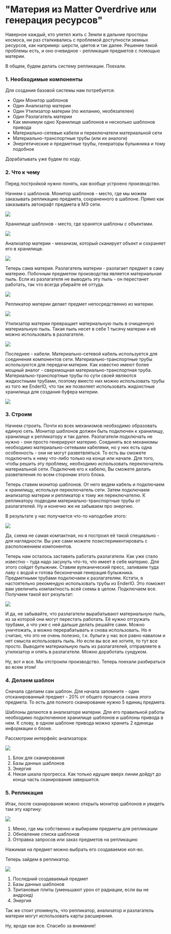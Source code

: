 # "Материя из Matter Overdrive или генерация ресурсов"

Наверное каждый, кто улетел жить с Земли в дальние просторы космоса, ни раз сталкивались с проблемой доступности земных ресурсов, как например: шерсти, цветов и так далее. Решение такой проблемы есть, и оно очевидное - репликация предметов с помощью материи.

В общем, будем делать систему репликации. Поехали.

### 1. Необходимые компоненты

Для создания базовой системы нам потребуется:

- Один Монитор шаблонов
- Один Анализатор материи
- Один Утилизатор материи (по желанию, необязателен)
- Один Разлагатель материи
- Как минимум одно Хранилище шаблонов и несколько шаблонов привода
- Материально-сетевые кабели и переключатели материальной сети
- Материально-транспортные трубы (или их аналоги)
- Энергетические и предметные трубы, генераторы булыжника и тому подобное

Дорабатывать уже будем по ходу.

### 2. Что к чему

Перед постройкой нужно понять, как вообще устроено производство.

Начнем с шаблонов. Монитор шаблонов - место, где мы можем заказывать репликацию предмета, сохраненного в шаблоне. Прямо как заказывать автокрафт предмета в МЭ сети. 

![](./images/pattern_monitor_all.jpg)

Хранилище шаблонов - место, где хранятся шаблоны с объектами. 

![](./images/pattern_storage_all.jpg)

Анализатор материи - механизм, который сканирует объект и сохраняет его в хранилище. 

![](./images/matter_analyzer_all.jpg)

Теперь сама материя. Разлагатель материи - разлагает предмет в саму материю. Побочным предметом производства является материальная пыль. Если из разлагателя не выводить эту пыль - он перестанет работать, так что всегда убирайте её оттуда.

![](./images/matter_decomposer_all.jpg)

Репликатор материи  делает предмет непосредственно из материи. 

![](./images/matter_replicator_all.jpg)

Утилизатор материи превращает материальную пыль в очищенную материальную пыль. Такая пыль несет в себе 1 тысячу материи и её можно использовать в разлагателе. 

![](./images/matter_recycler_all.jpg)

Последнее - кабели. Материально-сетевой кабель используется для соединения компонентов сети. Материально-транспортные трубы используются для передачи материи. Как известно имеют более мощный аналог - сверхмощная материально-транспортная труба. Материально-транспортные трубы по сути своей являются жидкостными трубами, поэтому вместо них можно использовать трубы из того же EnderIO, что так же позволяет использовать жидокстные хранилища для создания буфера материи.

![](./images/matter_pipes.jpg)

### 3. Строим

Начнем строить. Почти из всех механизмов необходимо образовать единую сеть. Монитор шаблонов должен быть подключен к хранилищу, хранилище к репликатору и так далее. Разлагатели подключать не нужно - они просто генерируют материю. Соединять все механизмы необходимо материально-сетевыми кабелями, но у них есть одна особенность - они не могут разветвляться. То есть вы сможете подключить к нему что-либо только на конце или начале. Для того, чтобы решить эту проблему, необходимо использовать переключатель материальной сети. Подключив его к кабелю, Вы сможете делать разветвления по всем сторонам этого блока.

Теперь ставим монитор шаблонов. От него ведем кабель и подключаем к хранилищу, используя переключатель сети. Затем подключаем анализатор материи и репликатор к тому же переключателю. К репликатору подводим материально-транспортные трубы от разлагателей. Ну и конечно же не забываем про энергию.

В результате у нас получается что-то наподобие этого: 

![](./images/machine_1_2.jpg)

Да, схема не самая компактная, но я построил её такой специально - для наглядности. Вы уже сами можете поэкспериментировать с расположением компонентов.

Теперь нам осталось заставить работать разлагатели. Как уже стало известно - туда надо засунуть что-то, что имеет в себе материю. Для этого сойдет булыжник. Ставим вулканический пресс, заливаем туда лаву с водой и готова бесконечная генерация булыжника. Предметными трубами подключаем к разлагателям. Кстати, я настоятельно рекомендую использовать трубы из EnderIO. Это поможет вам увеличить компактность всей схемы в целом.  Подключаем все. Получаем такой вот результат:

![](./images/machine_4.jpg)

И да, не забывайте, что разлагатели вырабатывают материальную пыль, из за которой они могут перестать работать. Её нужно отгружать трубами, а что уже с ней дальше делать решайте сами. Можно уничтожать, а можно перерабатывать и снова использовать. Но я считаю, что это не очень полезно, т.к. булыги у нас все равно навалом и нет смысла использовать пыль. Но если вы все же хотите, то тут все просто. Выводите материальную пыль из разлагателей, отправляете в утилизатор и опять в разлагатели. Можно доработать сундуком.

Ну, вот и все. Мы отстроили производство. Теперь поехали разбираться во всем этом!

### 4. Делаем шаблон

Сначала сделаем сам шаблон. Для начала запомните - один отсканированный предмет - 20% от общего процесса скана этого предмета. То есть для полного сканирование нужно 5 единиц предмета.

Шаблоны делаются в анализаторе материи. Для его правильной работы необходимо подключенное хранилище шаблонов и шаблоны привода в нем. К слову, в одном шаблоне привода можно хранить 2 единицы информации о блоке.

Рассмотрим интерфейс анализатора:

![](./images/creating_a_pattern.jpg)

1. Блок для сканирования
2. Базы данных шаблонов
3. Энергия
4. Некая шкала прогресса. Как только идущие вверх линии дойдут до конца часть сканирования завершится.
    
### 5. Репликация

Итак, после сканирования можно открыть монитор шаблонов и увидеть там эту картину: 

![](./images/replication_1.jpg)

1. Меню, где мы собственно и выбираем предметы для репликации
2. Обновление списка шаблонов
3. Отправка запросов или заказ предметов на репликацию

Нажимая на предмет можно выбрать его создаваемое кол-во.

Теперь зайдем в репликатор.

![](./images/replication_2.jpg)

1. Последний создаваемый предмет
2. Базы данных шаблонов
3. Тритановые плиты (уменьшают урон от радиации, если вы не андроид)
4. Энергия

Так же стоит упомянуть, что репликатор, анализатор и разлагатель материи могут использовать карты расширения.

Ну, вроде как все. Спасибо за внимание!